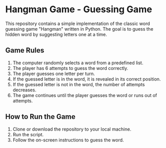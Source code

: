 # Hangman Game - Guessing Game
This repository contains a simple implementation of the classic word guessing game "Hangman" written in Python. The goal is to guess the hidden word by suggesting letters one at a time.

## Game Rules

1. The computer randomly selects a word from a predefined list.
2. The player has 6 attempts to guess the word correctly.
3. The player guesses one letter per turn.
4. If the guessed letter is in the word, it is revealed in its correct position.
5. If the guessed letter is not in the word, the number of attempts decreases.
6. The game continues until the player guesses the word or runs out of attempts.

## How to Run the Game

1. Clone or download the repository to your local machine.
3. Run the script.
4. Follow the on-screen instructions to guess the word.
